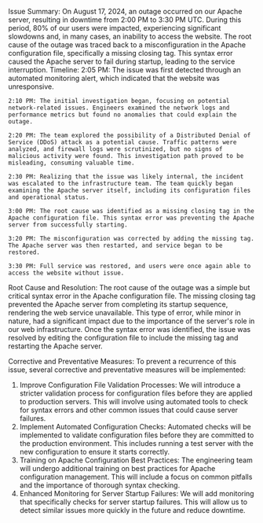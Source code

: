 Issue Summary:
 On August 17, 2024, an outage occurred on our Apache server, resulting in downtime from 2:00 PM to 3:30 PM UTC. During this period, 80% of our users were impacted, experiencing significant slowdowns and, in many cases, an inability to access the website. The root cause of the outage was traced back to a misconfiguration in the Apache configuration file, specifically a missing closing tag. This syntax error caused the Apache server to fail during startup, leading to the service interruption.
Timeline:
	2:05 PM: The issue was first detected through an automated monitoring alert, which indicated that the website was unresponsive.
	
	2:10 PM: The initial investigation began, focusing on potential network-related issues. Engineers examined the network logs and performance metrics but found no anomalies that could explain the outage.

	2:20 PM: The team explored the possibility of a Distributed Denial of Service (DDoS) attack as a potential cause. Traffic patterns were analyzed, and firewall logs were scrutinized, but no signs of malicious activity were found. This investigation path proved to be misleading, consuming valuable time.

	2:30 PM: Realizing that the issue was likely internal, the incident was escalated to the infrastructure team. The team quickly began examining the Apache server itself, including its configuration files and operational status.

	3:00 PM: The root cause was identified as a missing closing tag in the Apache configuration file. This syntax error was preventing the Apache server from successfully starting.

	3:20 PM: The misconfiguration was corrected by adding the missing tag. The Apache server was then restarted, and service began to be restored.

	3:30 PM: Full service was restored, and users were once again able to access the website without issue.

Root Cause and Resolution:
The root cause of the outage was a simple but critical syntax error in the Apache configuration file. The missing closing tag prevented the Apache server from completing its startup sequence, rendering the web service unavailable. This type of error, while minor in nature, had a significant impact due to the importance of the server's role in our web infrastructure. Once the syntax error was identified, the issue was resolved by editing the configuration file to include the missing tag and restarting the Apache server.

Corrective and Preventative Measures:
To prevent a recurrence of this issue, several corrective and preventative measures will be implemented:
1.	Improve Configuration File Validation Processes: We will introduce a stricter validation process for configuration files before they are applied to production servers. This will involve using automated tools to check for syntax errors and other common issues that could cause server failures.
2.	Implement Automated Configuration Checks: Automated checks will be implemented to validate configuration files before they are committed to the production environment. This includes running a test server with the new configuration to ensure it starts correctly.
3.	Training on Apache Configuration Best Practices: The engineering team will undergo additional training on best practices for Apache configuration management. This will include a focus on common pitfalls and the importance of thorough syntax checking.
4.	Enhanced Monitoring for Server Startup Failures: We will add monitoring that specifically checks for server startup failures. This will allow us to detect similar issues more quickly in the future and reduce downtime.


